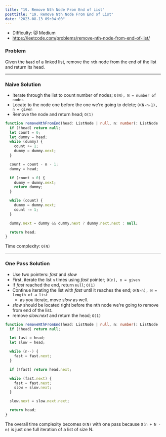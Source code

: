 ```yaml
---
title: "19. Remove Nth Node From End of List"
posttitle: "19. Remove Nth Node From End of List"
date: "2023-08-13 09:04:00"
---
```


- Difficulty: 😾 Medium
- https://leetcode.com/problems/remove-nth-node-from-end-of-list/

### Problem

Given the `head` of a linked list, remove the `nth` node from the end of the list and return its head.

---

### Naive Solution

- Iterate through the list to count number of nodes; `O(N), N = number of nodes`
- Locate to the node one before the one we're going to delete; `O(N-n-1), n = given`
- Remove the node and return head; `O(1)`

```ts
function removeNthFromEnd(head: ListNode | null, n: number): ListNode | null {
  if (!head) return null;
  let count = 0;
  let dummy = head;
  while (dummy) {
    count += 1;
    dummy = dummy.next;
  }

  count = count - n - 1;
  dummy = head;

  if (count < 0) {
    dummy = dummy.next;
    return dummy;
  }

  while (count) {
    dummy = dummy.next;
    count -= 1;
  }

  dummy.next = dummy && dummy.next ? dummy.next.next : null;

  return head;
}
```

Time complexity: `O(N)`

---

### One Pass Solution

- Use two pointers: _fast_ and _slow_
- First, iterate the list `n` times using _fast_ pointer; `O(n), n = given`
- If _fast_ reached the end, return `null`; `O(1)`
- Continue iterating the list with _fast_ until it reaches the end; `O(N-n), N = length of a list`
  - as you iterate, move _slow_ as well.
- _slow_ should be located right before the nth node we're going to remove from end of the list.
- remove _slow.next_ and return the head; `O(1)`

```ts
function removeNthFromEnd(head: ListNode | null, n: number): ListNode | null {
  if (!head) return null;

  let fast = head;
  let slow = head;

  while (n--) {
    fast = fast.next;
  }

  if (!fast) return head.next;

  while (fast.next) {
    fast = fast.next;
    slow = slow.next;
  }

  slow.next = slow.next.next;

  return head;
}
```

The overall time complexity becomes `O(N)` with one pass because `O(n + N - n)` is just one full iteration of a list of size N.
